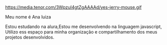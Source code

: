 https://media.tenor.com/3WpzuI4gtZgAAAAd/yes-jerry-mouse.gif


Meu nome é Ana luiza

Estou estudando na alura,Estou me desenvolvendo na linguagem javascript, Utilizo ess espaço para minha organização e compartilhamento dos meus projetos desenvolvidos. 


